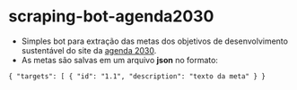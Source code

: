 # scraping-bot-agenda2030

- Simples bot para extração das metas dos objetivos de desenvolvimento sustentável do site da [agenda 2030](http://www.agenda2030.com.br/).
- As metas são salvas em um arquivo **json** no formato:

`{ "targets": [ { "id": "1.1", "description": "texto da meta" } }`
